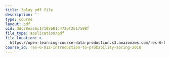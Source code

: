 ```yaml
---
title: 3play pdf file
description: ''
type: course
layout: pdf
uid: ddc28ea56c17105681c472ef2517598f
file_type: application/pdf
file_location: >-
  https://open-learning-course-data-production.s3.amazonaws.com/res-6-012-introduction-to-probability-spring-2018/ddc28ea56c17105681c472ef2517598f_2371421.pdf
course_id: res-6-012-introduction-to-probability-spring-2018
---
```

